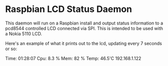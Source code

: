 Raspbian LCD Status Daemon
==========================

This daemon will run on a Raspbian install and output status information
to a pcd8544 controlled LCD connected via SPI. This is intended to be
used with a Nokia 5110 LCD.

Here's an example of what it prints out to the lcd, updating every 7 seconds or so:

Time: 01:28:07
 Cpu: 8.3 %
 Mem: 82 %
Temp: 46.5'C
192.168.1.122
